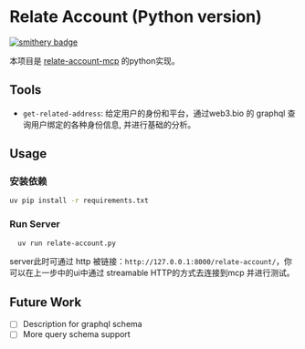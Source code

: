 # Relate Account (Python version)

[![smithery badge](https://smithery.ai/badge/@SpaceStation09/relate-account-mcp-python)](https://smithery.ai/server/@SpaceStation09/relate-account-mcp-python)

本项目是 [relate-account-mcp](https://github.com/fengshanshan/relate-account-mcp/tree/main) 的python实现。

## Tools

- `get-related-address`: 给定用户的身份和平台，通过web3.bio 的 graphql 查询用户绑定的各种身份信息, 并进行基础的分析。

## Usage

### 安装依赖

``` bash
uv pip install -r requirements.txt 
```

### Run Server
  
```bash
  uv run relate-account.py
```

server此时可通过 http 被链接：`http://127.0.0.1:8000/relate-account/`，你可以在上一步中的ui中通过 streamable HTTP的方式去连接到mcp 并进行测试。


## Future Work

- [ ] Description for graphql schema
- [ ] More query schema support
